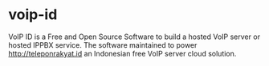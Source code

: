 # voip-id
VoIP ID is a Free and Open Source Software to build a hosted VoIP server or hosted IPPBX service. The software maintained to power http://teleponrakyat.id an Indonesian free VoIP server cloud solution.
